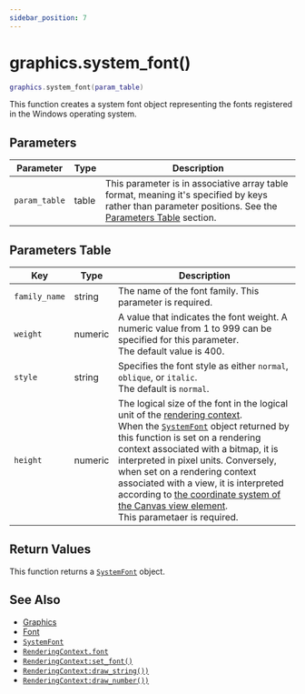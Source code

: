 ```yaml
---
sidebar_position: 7
---
```


# graphics.system_font()
```lua
graphics.system_font(param_table)
```
This function creates a system font object representing the fonts registered in the Windows operating system.


## Parameters
|Parameter|Type|Description|
|-|-|-|
|`param_table`|table|This parameter is in associative array table format, meaning it's specified by keys rather than parameter positions. See the [Parameters Table](#parameters-table) section.|


## Parameters Table
|Key|Type|Description|
|-|-|-|
|`family_name`|string|The name of the font family. This parameter is required.
|`weight`|numeric|A value that indicates the font weight. A numeric value from 1 to 999 can be specified for this parameter.<br/>The default value is 400.
|`style`|string|Specifies the font style as either `normal`, `oblique`, or `italic`.<br/>The default is `normal`.
|`height`|numeric|The logical size of the font in the logical unit of the [rendering context](/guide/graphics#rendering-context).<br/>When the [`SystemFont`](/libs/graphics/SystemFont) object returned by this function is set on a rendering context associated with a bitmap, it is interpreted in pixel units. Conversely, when set on a rendering context associated with a view, it is interpreted according to [the coordinate system of the Canvas view element](/guide/virtual_instrument_panel#coordinate-system). <br/>This parametaer is required.


## Return Values
This function returns a [`SystemFont`](/libs/graphics/SystemFont) object.

## See Also
- [Graphics](/guide/graphics)
- [Font](/guide/graphics#font)
- [`SystemFont`](/libs/graphics/SystemFont)
- [`RenderingContext.font`](/libs/graphics/RenderingContext/RenderingContext_font)
- [`RenderingContext:set_font()`](/libs/graphics/RenderingContext/RenderingContext-set_font)
- [`RenderingContext:draw_string())`](/libs/graphics/RenderingContext/RenderingContext-draw_string)
- [`RenderingContext:draw_number())`](/libs/graphics/RenderingContext/RenderingContext-draw_number)
